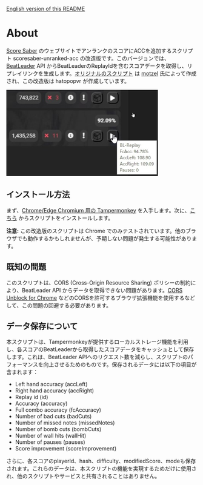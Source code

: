 [English version of this README](README.md)

# About

[Score Saber](https://scoresaber.com) のウェブサイトでアンランクのスコアにACCを追加するスクリプト scoresaber-unranked-acc の改造版です。このバージョンでは、[BeatLeader](https://www.beatleader.xyz/) API からBeatLeaderのReplayIdを含むスコアデータを取得し、リプレイリンクを生成します。[オリジナルのスクリプト](https://github.com/motzel/scoresaber-unranked-acc) は [motzel](https://github.com/motzel) 氏によって作成され、この改造版は hatopopvr が作成しています。

![image](images/image_001.jpg)

## インストール方法

まず、[Chrome/Edge Chromium 用の Tampermonkey](https://chrome.google.com/webstore/detail/tampermonkey/dhdgffkkebhmkfjojejmpbldmpobfkfo) を入手します。次に、[こちら](https://github.com/hatopopvr/scoresaber-enhanced-bl-replays/raw/master/scoresaber-enhanced-bl-replays.user.js) からスクリプトをインストールします。

**注意:** この改造版のスクリプトは Chrome でのみテストされています。他のブラウザでも動作するかもしれませんが、予期しない問題が発生する可能性があります。

## 既知の問題

このスクリプトは、CORS (Cross-Origin Resource Sharing) ポリシーの制約により、BeatLeader API からデータを取得できない問題があります。[CORS Unblock for Chrome](https://chrome.google.com/webstore/detail/cors-unblock/lfhmikememgdcahcdlaciloancbhjino) などのCORSを許可するブラウザ拡張機能を使用するなどして、この問題の回避する必要があります。

## データ保存について

本スクリプトは、Tampermonkeyが提供するローカルストレージ機能を利用し、各スコアのBeatLeaderから取得したスコアデータをキャッシュとして保存します。これは、BeatLeader APIへのリクエスト数を減らし、スクリプトのパフォーマンスを向上させるためのものです。保存されるデータには以下の項目が含まれます：

- Left hand accuracy (accLeft)
- Right hand accuracy (accRight)
- Replay id (id)
- Accuracy (accuracy)
- Full combo accuracy (fcAccuracy)
- Number of bad cuts (badCuts)
- Number of missed notes (missedNotes)
- Number of bomb cuts (bombCuts)
- Number of wall hits (wallHit)
- Number of pauses (pauses)
- Score improvement (scoreImprovement)

さらに、各スコアのplayerId、hash、difficulty、modifiedScore、modeも保存されます。これらのデータは、本スクリプトの機能を実現するためだけに使用され、他のスクリプトやサービスと共有されることはありません。